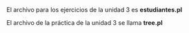 El archivo para los ejercicios de la unidad 3 es **estudiantes.pl** 

El archivo de la práctica de la unidad 3 se llama **tree.pl**
